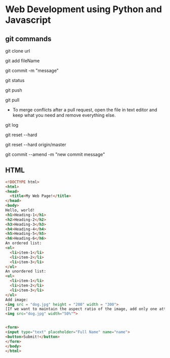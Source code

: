 # Web Development using Python and Javascript
## git commands

git clone url

git add fileName

git commit -m "message"

git status

git push

git pull

* To merge conflicts after a pull request, open the file in text editor and keep what you need and remove everything else.

git log

git reset --hard <commitID>

git reset --hard origin/master

git commit --amend -m "new commit message"

## HTML

```html
<!DOCTYPE html>
<html>
<head>
  <title>My Web Page!</title>
</head>
<body>
Hello, world!
<h1>Heading-1</h1>
<h2>Heading-2</h2>
<h3>Heading-3</h3>
<h4>Heading-4</h4>
<h5>Heading-5</h5>
<h6>Heading-6</h6>
An ordered list:
<ol>
  <li>item-1</li>
  <li>item-2</li>
  <li>item-3</li>
</ol>
An unordered list:
<ul>
  <li>item-1</li>
  <li>item-2</li>
  <li>item-3</li>
</ul>
Add image:
<img src = "dog.jpg" height = "200" width = "300">
[If we want to maintain the aspect ratio of the image, add only one attribute, either height or width.]
<img src="dog.jpg" width="50%"">


<form>
<input type="text" placeholder="Full Name" name="name">
<button>Submit!</button>
</form>
</body>
</html>
```
